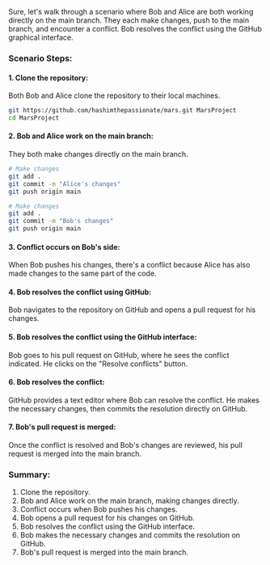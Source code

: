Sure, let's walk through a scenario where Bob and Alice are both working directly on the main branch. They each make changes, push to the main branch, and encounter a conflict. Bob resolves the conflict using the GitHub graphical interface.

### Scenario Steps:

#### 1. Clone the repository:
Both Bob and Alice clone the repository to their local machines.

```sh
git https://github.com/hashimthepassionate/mars.git MarsProject
cd MarsProject
```

#### 2. Bob and Alice work on the main branch:
They both make changes directly on the main branch.

```sh
# Make changes
git add .
git commit -m "Alice's changes"
git push origin main
```

```sh
# Make changes
git add .
git commit -m "Bob's changes"
git push origin main
```

#### 3. Conflict occurs on Bob's side:
When Bob pushes his changes, there's a conflict because Alice has also made changes to the same part of the code.

#### 4. Bob resolves the conflict using GitHub:
Bob navigates to the repository on GitHub and opens a pull request for his changes.

#### 5. Bob resolves the conflict using the GitHub interface:
Bob goes to his pull request on GitHub, where he sees the conflict indicated. He clicks on the "Resolve conflicts" button.

#### 6. Bob resolves the conflict:
GitHub provides a text editor where Bob can resolve the conflict. He makes the necessary changes, then commits the resolution directly on GitHub.

#### 7. Bob's pull request is merged:
Once the conflict is resolved and Bob's changes are reviewed, his pull request is merged into the main branch.

### Summary:
1. Clone the repository.
2. Bob and Alice work on the main branch, making changes directly.
3. Conflict occurs when Bob pushes his changes.
4. Bob opens a pull request for his changes on GitHub.
5. Bob resolves the conflict using the GitHub interface.
6. Bob makes the necessary changes and commits the resolution on GitHub.
7. Bob's pull request is merged into the main branch.
